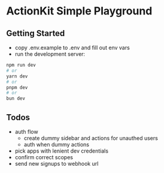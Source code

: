 # ActionKit Simple Playground

## Getting Started

- copy .env.example to .env and fill out env vars
- run the development server:

```bash
npm run dev
# or
yarn dev
# or
pnpm dev
# or
bun dev
```

## Todos
- auth flow
    - create dummy sidebar and actions for unauthed users
    - auth when dummy actions
- pick apps with lenient dev credentials
- confirm correct scopes
- send new signups to webhook url
